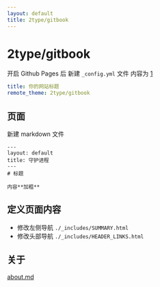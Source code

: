 ```yaml
---
layout: default 
title: 2type/gitbook
---
```


# 2type/gitbook
开启 Github Pages 后 新建 `_config.yml` 文件
内容为
[1](./about.md)
```yaml
title: 你的网站标题
remote_theme: 2type/gitbook
```
## 页面

新建 markdown 文件

    ---
    layout: default 
    title: 守护进程
    ---
    # 标题
    
    内容**加粗**



## 定义页面内容

* 修改左侧导航 `./_includes/SUMMARY.html`
* 修改头部导航 `./_includes/HEADER_LINKS.html`

## 关于

[about.md](./about.md)